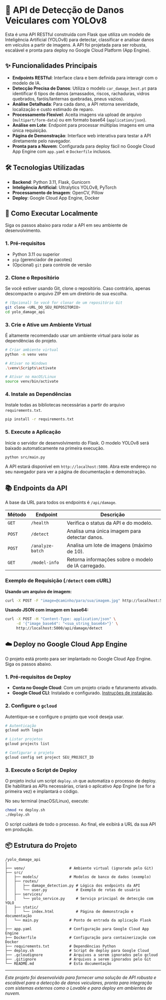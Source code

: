 # 🚗 API de Detecção de Danos Veiculares com YOLOv8

Esta é uma API RESTful construída com Flask que utiliza um modelo de Inteligência Artificial (YOLOv8) para detectar, classificar e analisar danos em veículos a partir de imagens. A API foi projetada para ser robusta, escalável e pronta para deploy no Google Cloud Platform (App Engine).

## ✨ Funcionalidades Principais

- **Endpoints RESTful**: Interface clara e bem definida para interagir com o modelo de IA.
- **Detecção Precisa de Danos**: Utiliza o modelo `car_damage_best.pt` para identificar 6 tipos de danos (amassados, riscos, rachaduras, vidros quebrados, faróis/lanternas quebradas, pneus vazios).
- **Análise Detalhada**: Para cada dano, a API retorna severidade, localização e custo estimado de reparo.
- **Processamento Flexível**: Aceita imagens via upload de arquivo (`multipart/form-data`) ou em formato base64 (`application/json`).
- **Análise em Lote**: Endpoint para processar múltiplas imagens em uma única requisição.
- **Página de Demonstração**: Interface web interativa para testar a API diretamente pelo navegador.
- **Pronta para a Nuvem**: Configurada para deploy fácil no Google Cloud App Engine com `app.yaml` e `Dockerfile` inclusos.

## 🛠️ Tecnologias Utilizadas

- **Backend**: Python 3.11, Flask, Gunicorn
- **Inteligência Artificial**: Ultralytics YOLOv8, PyTorch
- **Processamento de Imagem**: OpenCV, Pillow
- **Deploy**: Google Cloud App Engine, Docker

## 🚀 Como Executar Localmente

Siga os passos abaixo para rodar a API em seu ambiente de desenvolvimento.

### 1. Pré-requisitos

- Python 3.11 ou superior
- `pip` (gerenciador de pacotes)
- (Opcional) `git` para controle de versão

### 2. Clone o Repositório

Se você estiver usando Git, clone o repositório. Caso contrário, apenas descompacte o arquivo ZIP em um diretório de sua escolha.

```bash
# (Opcional) Se você for clonar de um repositório Git
git clone <URL_DO_SEU_REPOSITORIO>
cd yolo_damage_api
```

### 3. Crie e Ative um Ambiente Virtual

É altamente recomendado usar um ambiente virtual para isolar as dependências do projeto.

```bash
# Criar ambiente virtual
python -m venv venv

# Ativar no Windows
.\venv\Scripts\activate

# Ativar no macOS/Linux
source venv/bin/activate
```

### 4. Instale as Dependências

Instale todas as bibliotecas necessárias a partir do arquivo `requirements.txt`.

```bash
pip install -r requirements.txt
```

### 5. Execute a Aplicação

Inicie o servidor de desenvolvimento do Flask. O modelo YOLOv8 será baixado automaticamente na primeira execução.

```bash
python src/main.py
```

A API estará disponível em `http://localhost:5000`. Abra este endereço no seu navegador para ver a página de documentação e demonstração.

## 📚 Endpoints da API

A base da URL para todos os endpoints é `/api/damage`.

| Método | Endpoint             | Descrição                                               |
|--------|----------------------|-----------------------------------------------------------|
| `GET`  | `/health`            | Verifica o status da API e do modelo.                     |
| `POST` | `/detect`            | Analisa uma única imagem para detectar danos.             |
| `POST` | `/analyze-batch`     | Analisa um lote de imagens (máximo de 10).                |
| `GET`  | `/model-info`        | Retorna informações sobre o modelo de IA carregado.       |

### Exemplo de Requisição (`/detect` com cURL)

**Usando um arquivo de imagem:**
```bash
curl -X POST -F "image=@caminho/para/sua/imagem.jpg" http://localhost:5000/api/damage/detect
```

**Usando JSON com imagem em base64:**
```bash
curl -X POST -H "Content-Type: application/json" \
     -d '{"image_base64": "<sua_string_base64>"}' \
     http://localhost:5000/api/damage/detect
```

## ☁️ Deploy no Google Cloud App Engine

O projeto está pronto para ser implantado no Google Cloud App Engine. Siga os passos abaixo.

### 1. Pré-requisitos de Deploy

- **Conta no Google Cloud**: Com um projeto criado e faturamento ativado.
- **Google Cloud CLI**: Instalado e configurado. [Instruções de instalação](https://cloud.google.com/sdk/docs/install).

### 2. Configure o `gcloud`

Autentique-se e configure o projeto que você deseja usar.

```bash
# Autenticação
gcloud auth login

# Listar projetos
gcloud projects list

# Configurar o projeto
gcloud config set project SEU_PROJECT_ID
```

### 3. Execute o Script de Deploy

O projeto inclui um script `deploy.sh` que automatiza o processo de deploy. Ele habilitará as APIs necessárias, criará o aplicativo App Engine (se for a primeira vez) e implantará o código.

No seu terminal (macOS/Linux), execute:

```bash
chmod +x deploy.sh
./deploy.sh
```

O script cuidará de todo o processo. Ao final, ele exibirá a URL da sua API em produção.

## 📦 Estrutura do Projeto

```
/yolo_damage_api
│
├── venv/                    # Ambiente virtual (ignorado pelo Git)
├── src/
│   ├── models/              # Modelos de banco de dados (exemplo)
│   ├── routes/
│   │   ├── damage_detection.py # Lógica dos endpoints da API
│   │   └── user.py             # Exemplo de rotas de usuário
│   ├── services/
│   │   └── yolo_service.py     # Serviço principal de detecção com YOLO
│   ├── static/
│   │   └── index.html          # Página de demonstração e documentação
│   └── main.py              # Ponto de entrada da aplicação Flask
│
├── app.yaml                 # Configuração para Google Cloud App Engine
├── Dockerfile               # Configuração para containerização com Docker
├── requirements.txt         # Dependências Python
├── deploy.sh                # Script de deploy para Google Cloud
├── .gcloudignore            # Arquivos a serem ignorados pelo gcloud
├── .gitignore               # Arquivos a serem ignorados pelo Git
└── README.md                # Esta documentação
```

---

*Este projeto foi desenvolvido para fornecer uma solução de API robusta e escalável para a detecção de danos veiculares, pronta para integração com sistemas externos como o Lovable e para deploy em ambientes de nuvem.*


